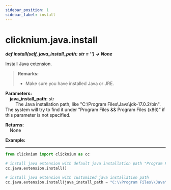 ```yaml
---
sidebar_position: 1
sidebar_label: install
---
```


# clicknium.java.install

***def install(self, java_install_path: str = '') -> None*** 

Install Java extension.

>**Remarks:**  
>- Make sure you have installed Java or JRE.

**Parameters:**  
    &emsp;**java_install_path**: str  
        &emsp;&emsp; The Java installation path, like "C:\\Program Files\\Java\\jdk-17.0.2\\bin". The system will try to find it under "Program Files && Program Files (x86)" if this parameter is not specified.

**Returns:**  
    &emsp;None

**Example:**
***
```python
from clicknium import clicknium as cc

# install java extension with default java installation path "Program Files && Program Files (x86)"
cc.java.extension.install()

# install java extension with customized java installation path
cc.java.extension.install(java_install_path = "C:\\Program Files\\Java\\jdk-17.0.2\\bin")

```